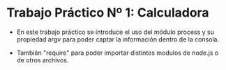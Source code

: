 # Trabajo Práctico Nº 1: Calculadora

- En este trabajo práctico se introduce el uso del módulo process y su propiedad argv para poder captar la información dentro de la consola.

- También "require" para poder importar distintos modulos de node.js o de otros archivos.